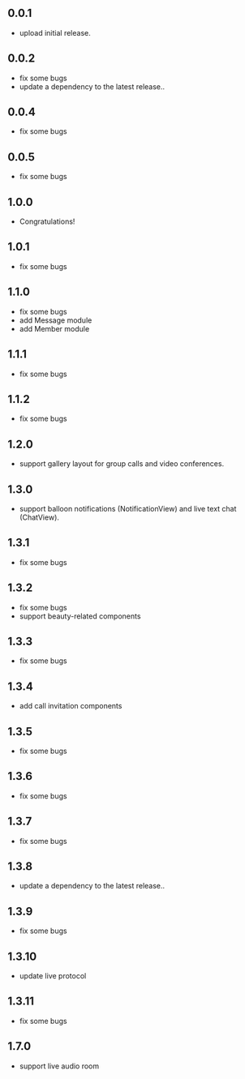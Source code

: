 ## 0.0.1

* upload initial release.

## 0.0.2 

* fix some bugs
* update a dependency to the latest release..

## 0.0.4

* fix some bugs

## 0.0.5

* fix some bugs

## 1.0.0

* Congratulations!

## 1.0.1

* fix some bugs

## 1.1.0

* fix some bugs
* add Message module
* add Member module

## 1.1.1

* fix some bugs

## 1.1.2

* fix some bugs

## 1.2.0

* support gallery layout for group calls and video conferences.

## 1.3.0

* support balloon notifications (NotificationView) and live text chat (ChatView).

## 1.3.1

* fix some bugs

## 1.3.2

* fix some bugs
* support beauty-related components

## 1.3.3

* fix some bugs

## 1.3.4

* add call invitation components

## 1.3.5

* fix some bugs

## 1.3.6

* fix some bugs

## 1.3.7

* fix some bugs

## 1.3.8

* update a dependency to the latest release..

## 1.3.9

* fix some bugs

## 1.3.10

* update live protocol

## 1.3.11

* fix some bugs

## 1.7.0

* support live audio room